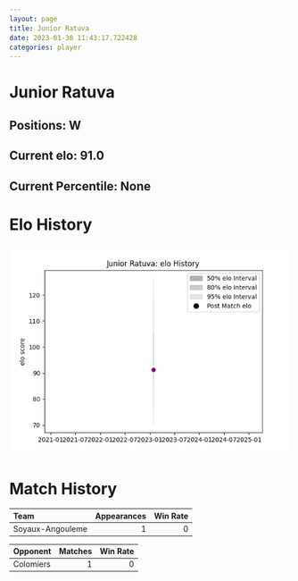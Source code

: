 ```yaml
---  
layout: page  
title: Junior Ratuva  
date: 2023-01-30 11:43:17.722428  
categories: player  
---
```

# Junior Ratuva

## Positions: W

## Current elo: 91.0

## Current Percentile: None

# Elo History


![elo history](history_JuniorRatuva.png)
# Match History


| Team             |   Appearances |   Win Rate |
|:-----------------|--------------:|-----------:|
| Soyaux-Angouleme |             1 |          0 |

| Opponent   |   Matches |   Win Rate |
|:-----------|----------:|-----------:|
| Colomiers  |         1 |          0 |